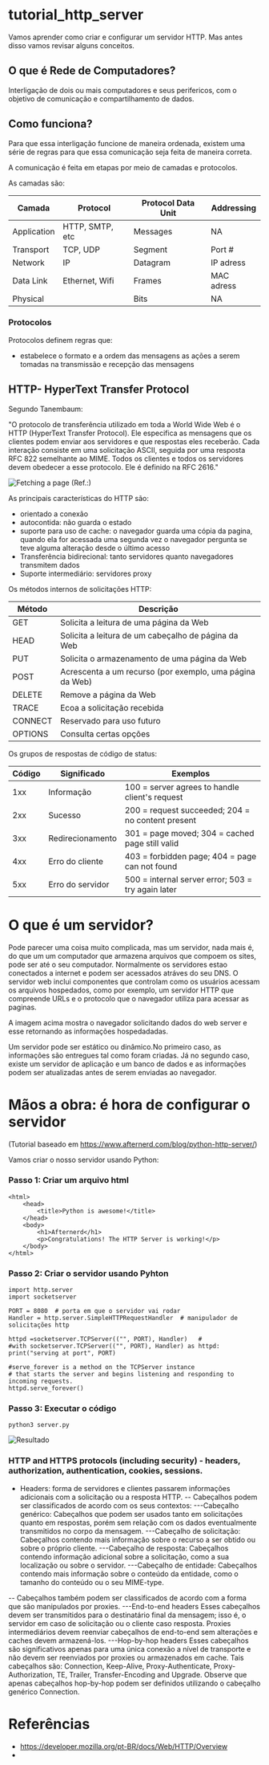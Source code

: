 # tutorial_http_server
Vamos aprender como criar e configurar um servidor HTTP. Mas antes disso vamos revisar alguns conceitos.

## O que é Rede de Computadores?
Interligação de dois ou mais computadores e seus perifericos, com o objetivo de comunicação e compartilhamento de dados.

## Como funciona?

Para que essa interligação funcione de maneira ordenada, existem uma série de regras para que essa comunicação seja feita de maneira correta. 

A comunicação é feita em etapas por meio de camadas e protocolos. 

As camadas são:

| Camada |         Protocol |           Protocol Data Unit |     Addressing|
|--------|------------------|------------------------------|---------------|
|Application|     HTTP, SMTP, etc|     Messages |               NA |  
|Transport|       TCP, UDP|            Segment |                 Port # |
|Network|         IP|                  Datagram |                IP adress |  
|Data Link|       Ethernet, Wifi|      Frames |                  MAC adress |
|Physical|                       |     Bits |                     NA |



### Protocolos
Protocolos definem regras que:
- estabelece o formato e a ordem das mensagens as ações a serem tomadas na transmissão e recepção das mensagens


## HTTP- HyperText Transfer Protocol 
Segundo Tanembaum:

"O protocolo de transferência utilizado em toda a World Wide Web é o HTTP (HyperText Transfer
Protocol). Ele especifica as mensagens que os clientes podem enviar aos servidores e que respostas
eles receberão. Cada interação consiste em uma solicitação ASCII, seguida por uma resposta RFC
822 semelhante ao MIME. Todos os clientes e todos os servidores devem obedecer a esse protocolo.
Ele é definido na RFC 2616."

![Fetching a page](images/Fetching_a_page.png)
(Ref.:)

As principais características do HTTP são:

- orientado a conexão
- autocontida: não guarda o estado
- suporte para uso de cache:  o navegador guarda uma cópia da pagina, quando ela for acessada uma segunda vez o navegador pergunta se teve alguma alteração desde o último acesso
- Transferência bidirecional: tanto servidores quanto navegadores transmitem dados
- Suporte intermediário: servidores proxy



Os métodos internos de solicitações HTTP:

| Método| Descrição |
| ------|---------- |
| GET | Solicita a leitura de uma página da Web |
| HEAD | Solicita a leitura de um cabeçalho de página da Web |
| PUT | Solicita o armazenamento de uma página da Web | 
| POST | Acrescenta a um recurso (por exemplo, uma página da Web) |
| DELETE | Remove a página da Web | 
| TRACE | Ecoa a solicitação recebida |
| CONNECT | Reservado para uso futuro |
| OPTIONS | Consulta certas opções |



 Os grupos de respostas de código de status:
 
| Código | Significado | Exemplos |
| -------| ------------ | --------- |
| 1xx | Informação | 100 = server agrees to handle client's request |
| 2xx | Sucesso | 200 = request succeeded; 204 = no content present |
| 3xx | Redirecionamento | 301 = page moved; 304 = cached page still valid |
| 4xx | Erro do cliente | 403 = forbidden page; 404 = page can not found |
| 5xx | Erro do servidor | 500 = internal server error; 503 = try again later |


# O que é um servidor?

Pode parecer uma coisa muito complicada, mas um servidor, nada mais é, do que um um computador que armazena arquivos que compoem os sites, pode ser até o seu computador. Normalmente os servidores estao conectados a internet e podem ser acessados atráves do seu DNS. O servidor web inclui componentes que controlam como os usuários acessam os arquivos hospedados, como por exemplo, um servidor HTTP que compreende URLs e o protocolo que o navegador utiliza para acessar as paginas.

A imagem acima mostra o navegador solicitando dados do web server e esse retornando as informações hospedadadas. 

Um servidor pode ser estático ou dinâmico.No primeiro caso, as informações são entregues tal como foram criadas. Já no segundo caso, existe um servidor de aplicação e um banco de dados e as informações podem ser atualizadas antes de serem enviadas ao navegador. 

# Mãos a obra: é hora de configurar o servidor

(Tutorial baseado em https://www.afternerd.com/blog/python-http-server/)

Vamos criar o nosso servidor usando Python:

### Passo 1: Criar um arquivo html 

```
<html>
    <head>
        <title>Python is awesome!</title>
    </head>
    <body>
        <h1>Afternerd</h1>
        <p>Congratulations! The HTTP Server is working!</p>
    </body>
</html>
```

### Passo 2: Criar o servidor usando Pyhton

```
import http.server
import socketserver

PORT = 8080  # porta em que o servidor vai rodar
Handler = http.server.SimpleHTTPRequestHandler  # manipulador de solicitações http

httpd =socketserver.TCPServer(("", PORT), Handler)   #
#with socketserver.TCPServer(("", PORT), Handler) as httpd:
print("serving at port", PORT)

#serve_forever is a method on the TCPServer instance
# that starts the server and begins listening and responding to incoming requests.
httpd.serve_forever()

```

### Passo 3: Executar o código 

```
python3 server.py
```

![Resultado](images/resultado.png)


### HTTP and HTTPS protocols (including security) - headers, authorization, authentication, cookies, sessions.

- Headers: forma de servidores e clientes passarem informações adicionais com a solicitação ou a resposta HTTP. 
-- Cabeçalhos podem ser classificados de acordo com os seus contextos:
---Cabeçalho genérico: Cabeçalhos que podem ser usados tanto em solicitações quanto em respostas, porém sem relação com os dados eventualmente transmitidos no corpo da mensagem.
---Cabeçalho de solicitação: Cabeçalhos contendo mais informação sobre o recurso a ser obtido ou sobre o próprio cliente.
---Cabeçalho de resposta: Cabeçalhos contendo informação adicional sobre a solicitação, como a sua localização ou sobre o servidor.
---Cabeçalho de entidade: Cabeçalhos contendo mais informação sobre o conteúdo da entidade, como o tamanho do conteúdo ou o seu MIME-type.

-- Cabeçalhos também podem ser classificados de acordo com a forma que são manipulados por proxies.
---End-to-end headers
Esses cabeçalhos devem ser transmitidos para o destinatário final da mensagem; isso é, o servidor em caso de solicitação ou o cliente caso resposta. Proxies intermediários devem reenviar cabeçalhos de end-to-end sem alterações e caches devem armazená-los.
---Hop-by-hop headers
Esses cabeçalhos são significativos apenas para uma única conexão a nível de transporte e não devem ser reenviados por proxies ou armazenados em cache. Tais cabeçalhos são: Connection, Keep-Alive, Proxy-Authenticate, Proxy-Authorization, TE, Trailer, Transfer-Encoding and Upgrade. Observe que apenas cabeçalhos hop-by-hop podem ser definidos utilizando o cabeçalho genérico Connection.



# Referências
- https://developer.mozilla.org/pt-BR/docs/Web/HTTP/Overview
-




